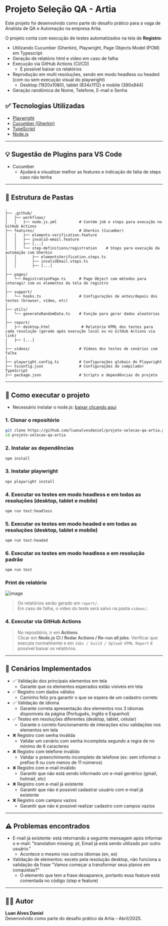 # Projeto Seleção QA - Artia

Este projeto foi desenvolvido como parte do desafio prático para a vaga de Analista de QA e Automação na empresa Artia.

O projeto conta com execução de testes automatizados na tela de **Registro**:
- Utilizando Cucumber (Gherkin), Playwright, Page Objects Model (POM) em Typescript
- Geração de relatório html e vídeo em caso de falha
- Execução via GitHub Actions (CI/CD)
  - É possível baixar os relatórios
- Reprodução em multi resoluções, sendo em modo headless ou headed (com ou sem execução visual do playwright)
  - Desktop (1920x1080), tablet (834x1112) e mobile (390x844)
- Geração randômica de Nome, Telefone, E-mail e Senha

## ✅ Tecnologias Utilizadas

- [Playwright](https://playwright.dev/)
- [Cucumber (Gherkin)](https://cucumber.io/)
- [TypeScript](https://www.typescriptlang.org/)
- [Node.js](https://nodejs.org/)

---

## 💡 Sugestão de Plugins para VS Code

- Cucumber
  - Ajudará a visualizar melhor as features e indicação de falta de steps caso não tenha

---

## 📁 Estrutura de Pastas

```
.
├── .github/
│   ├── workflows/
│   │   ├── node.js.yml          # Contém job e steps para execução no GitHub Actions
├── features/                    # Gherkin (Cucumber)
│   │   ├── elements-verification.feature
│   │   ├── invalid-email.feature
│   │   ├── [...]
│   │   └── step-definitions/registration    # Steps para execução da automação com Gherkin
│   │       ├── elementsVerification.steps.ts
│   │       ├── invalidEmail.steps.ts
│   │       ├── [...]
│
├── pages/
│   └── RegistrationPage.ts      # Page Object com métodos para interagir com os elementos da tela de registro
│
├── support/
│   └── hooks.ts                 # Configurações de antes/depois dos testes (browser, vídeo, etc)
│
├── utils/
│   └── generateRandomData.ts    # Função para gerar dados aleatórios
│
├── report/
│   ├── desktop.html              # Relatório HTML dos testes para cada resolução (gerado após execução local ou no GitHub Actions via link)
│   ├── [...]
│
├── videos/                      # Vídeos dos testes de cenários com falha
│
├── playwright.config.ts         # Configurações globais do Playwright
├── tsconfig.json                # Configurações do compilador TypeScript
├── package.json                 # Scripts e dependências do projeto
```

---

## 🚀 Como executar o projeto

- Necessário instalar o node.js: [baixar clicando aqui](https://nodejs.org/en/download)

### 1. Clonar o repositório

```bash
git clone https://github.com/luanalvesdaniel/projeto-selecao-qa-artia.git
cd projeto-selecao-qa-artia
```

### 2. Instalar as dependências

```bash
npm install
```

### 3. Instalar playwright

```bash
npx playwright install
```

### 4. Executar os testes em modo headless e em todas as resoluções (desktop, tablet e mobile)

```bash
npm run test:headless
```

### 5. Executar os testes em modo headed e em todas as resoluções (desktop, tablet e mobile)

```bash
npm run test:headed
```

### 6. Executar os testes em modo headless e em resolução padrão

```bash
npm run test
```

### Print de relatório

![image](https://github.com/user-attachments/assets/c2dedb27-6a75-4e11-95d2-c87f0752d4c8)

> Os relatórios serão gerado em `report/`.  
> Em caso de falha, o vídeo do teste será salvo na pasta `videos/`.

### 4. Executar via GitHub Actions

> No repositório, ir em **Actions**.  
> Clicar em **Node.js CI / Rodar Actions / Re-run all jobs**.
> Verificar que executa normalmente e em `Jobs / build / Upload HTML Report` é possível baixar os relatórios.

---

## 🧪 Cenários Implementados

- ✅ Validação dos principais elementos em tela
  - Garante que os elementos esperados estão visíveis em tela
- ✅ Registro com dados válidos
  - Caminho feliz pra garantir o que se espera de um cadastro correto
- ✅ Validação de idioma
  - Garante correta apresentação dos elementos nos 3 idiomas disponíveis da página (Português, Inglês e Espanhol)
- ✅ Testes em resoluções diferentes (desktop, tablet, celular)
  - Garante o correto funcionamento de interações e/ou validações nos elementos em tela
- ❌ Registro com senha inválida
  - Validar um cenário com senha incompleta segundo a regra de no mínimo de 6 caracteres
- ❌ Registro com telefone inválido
  - Validar o preenchimento incompleto de telefone (ex: sem informar o prefixo 9 ou com menos de 11 números)
- ❌ Registro com e-mail inválido
  - Garantir que não está sendo informado um e-mail genérico (gmail, hotmail, etc)
- ❌ Registro com e-mail já existente
  - Garantir que não é possível cadastrar usuário com e-mail já existente
- ❌ Registro com campos vazios
  - Garantir que não é possível realizar cadastro com campos vazios

---

## ⚠️ Problemas encontrados

- E-mail já existente: está retornando a seguinte mensagem após informar o e-mail: "translation missing: pt, Email já está sendo utilizado por outro usuário."
  - Acontece o mesmo nos outros idiomas (en, es)
- Validação de elementos: exceto pela resolução desktop, não funciona a validação da frase "Vamos começar a transformar seus planos em conquistas?"
  - O elemento que tem a frase desaparece, portanto essa feature está comentada no código (step e feature)

---

## 🧑‍💻 Autor

**Luan Alves Daniel**  
Desenvolvido como parte do desafio prático da Artia – Abril/2025.
